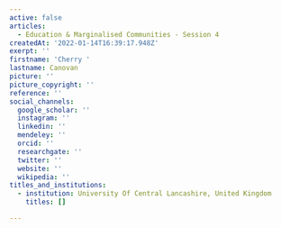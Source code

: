 ```yaml
---
active: false
articles:
  - Education & Marginalised Communities - Session 4
createdAt: '2022-01-14T16:39:17.948Z'
exerpt: ''
firstname: 'Cherry '
lastname: Canovan
picture: ''
picture_copyright: ''
reference: ''
social_channels:
  google_scholar: ''
  instagram: ''
  linkedin: ''
  mendeley: ''
  orcid: ''
  researchgate: ''
  twitter: ''
  website: ''
  wikipedia: ''
titles_and_institutions:
  - institution: University Of Central Lancashire, United Kingdom
    titles: []

---
```

